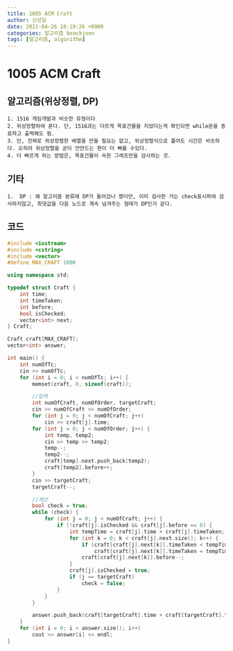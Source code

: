 ```yaml
---
title: 1005 ACM Craft
author: 신성일
date: 2021-04-26 18:19:26 +0900
categories: 알고리즘 beackjoon
tags: [알고리즘, algorithm]
---
```


# 1005 ACM Craft

## 알고리즘(위상정렬, DP)

    1. 1516 게임개발과 비슷한 유형이다
    2. 위상정렬하여 푼다. 단, 1516과는 다르게 목표건물을 지었다는게 확인되면 while문을 종료하고 출력해도 됨.
    3. 단, 진짜로 위상정렬한 배열을 만들 필요는 없고, 위상정렬식으로 풀어도 시간은 비슷하다. 오히려 위상정렬을 굳이 안만드는 편이 더 빠를 수있다.
    4. 더 빠르게 하는 방법은, 목표건물이 속한 그래프만을 검사하는 것.

## 기타

    1.  DP : 왜 알고리즘 분류에 DP가 들어갔나 했더만, 이미 검사한 거는 check표시하여 검사하지않고, 최댓값을 다음 노드로 계속 넘겨주는 형태가 DP인거 같다.

## 코드

```cpp
#include <iostream>
#include <cstring>
#include <vector>
#define MAX_CRAFT 1000

using namespace std;

typedef struct Craft {
	int time;
	int timeTaken;
	int before;
	bool isChecked;
	vector<int> next;
} Craft;

Craft craft[MAX_CRAFT];
vector<int> answer;

int main() {
	int numOfTc;
	cin >> numOfTc;
	for (int i = 0; i < numOfTc; i++) {
		memset(craft, 0, sizeof(craft));

		//입력
		int numOfCraft, numOfOrder, targetCraft;
		cin >> numOfCraft >> numOfOrder;
		for (int j = 0; j < numOfCraft; j++)
			cin >> craft[j].time;
		for (int j = 0; j < numOfOrder; j++) {
			int temp, temp2;
			cin >> temp >> temp2;
			temp--;
			temp2--;
			craft[temp].next.push_back(temp2);
			craft[temp2].before++;
		}
		cin >> targetCraft;
		targetCraft--;

		//계산
		bool check = true;
		while (check) {
			for (int j = 0; j < numOfCraft; j++) {
				if (!craft[j].isChecked && craft[j].before == 0) {
					int tempTime = craft[j].time + craft[j].timeTaken;
					for (int k = 0; k < craft[j].next.size(); k++) {
						if (craft[craft[j].next[k]].timeTaken < tempTime)
							craft[craft[j].next[k]].timeTaken = tempTime;
						craft[craft[j].next[k]].before--;
					}
					craft[j].isChecked = true;
					if (j == targetCraft)
						check = false;
				}
			}
		}

		answer.push_back(craft[targetCraft].time + craft[targetCraft].timeTaken);
	}
	for (int i = 0; i < answer.size(); i++)
		cout << answer[i] << endl;
}
```
